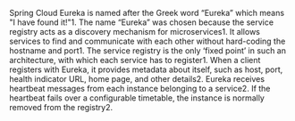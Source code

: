 Spring Cloud Eureka is named after the Greek word “Eureka” which means "I have found it!"1. The name “Eureka” was chosen because the service registry acts as a discovery mechanism for microservices1. It allows services to find and communicate with each other without hard-coding the hostname and port1. The service registry is the only ‘fixed point’ in such an architecture, with which each service has to register1. When a client registers with Eureka, it provides metadata about itself, such as host, port, health indicator URL, home page, and other details2. Eureka receives heartbeat messages from each instance belonging to a service2. If the heartbeat fails over a configurable timetable, the instance is normally removed from the registry2.

